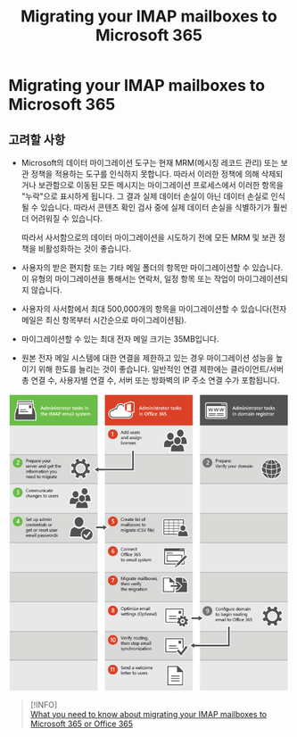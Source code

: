 ﻿---
title: Migrating your IMAP mailboxes to Microsoft 365
filename: Exchange\ExchangeOnline\Migrating-your-IMAP-mailboxes-to-Microsoft-365.md
ms.date: 2022.04.14
---

# Migrating your IMAP mailboxes to Microsoft 365

## 고려할 사항

- Microsoft의 데이터 마이그레이션 도구는 현재 MRM(메시징 레코드 관리) 또는 보관 정책을 적용하는 도구를 인식하지 못합니다. 따라서 이러한 정책에 의해 삭제되거나 보관함으로 이동된 모든 메시지는 마이그레이션 프로세스에서 이러한 항목을 "누락"으로 표시하게 됩니다. 그 결과 실제 데이터 손실이 아닌 데이터 손실로 인식될 수 있습니다. 따라서 콘텐츠 확인 검사 중에 실제 데이터 손실을 식별하기가 훨씬 더 어려워질 수 있습니다.

    따라서 사서함으로의 데이터 마이그레이션을 시도하기 전에 모든 MRM 및 보관 정책을 비활성화하는 것이 좋습니다.

- 사용자의 받은 편지함 또는 기타 메일 폴더의 항목만 마이그레이션할 수 있습니다. 이 유형의 마이그레이션을 통해서는 연락처, 일정 항목 또는 작업이 마이그레이션되지 않습니다.

- 사용자의 사서함에서 최대 500,000개의 항목을 마이그레이션할 수 있습니다(전자 메일은 최신 항목부터 시간순으로 마이그레이션됨).

- 마이그레이션할 수 있는 최대 전자 메일 크기는 35MB입니다.

- 원본 전자 메일 시스템에 대한 연결을 제한하고 있는 경우 마이그레이션 성능을 높이기 위해 한도를 늘리는 것이 좋습니다. 일반적인 연결 제한에는 클라이언트/서버 총 연결 수, 사용자별 연결 수, 서버 또는 방화벽의 IP 주소 연결 수가 포함됩니다.







![mig-from-imap-to-exo](images/mig-from-imap-to-exo.png)


> [!INFO]  
> [What you need to know about migrating your IMAP mailboxes to Microsoft 365 or Office 365](https://docs.microsoft.com/en-us/exchange/mailbox-migration/migrating-imap-mailboxes/migrating-imap-mailboxes)

